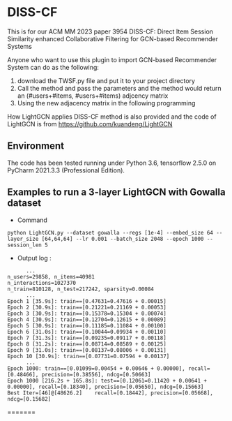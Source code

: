 # DISS-CF
This is for our ACM MM 2023 paper 3954
DISS-CF: Direct Item Session Similarity enhanced Collaborative Filtering for GCN-based Recommender Systems

Anyone who want to use this plugin to import GCN-based Recommender System can do as the following:
1. download the TWSF.py file and put it to your project directory
2. Call the method and pass the parameters and the method would return an (#users+#items, #users+#items) adjcency matrix
3. Using the new adjacency matrix in the following programming

How LightGCN applies DISS-CF method is also provided and the code of LightGCN is from https://github.com/kuandeng/LightGCN

## Environment
The code has been tested running under Python 3.6, tensorflow 2.5.0 on PyCharm 2021.3.3 (Professional Edition).

## Examples to run a 3-layer LightGCN with Gowalla dataset
* Command
```
python LightGCN.py --dataset gowalla --regs [1e-4] --embed_size 64 --layer_size [64,64,64] --lr 0.001 --batch_size 2048 --epoch 1000 --session_len 5
```
* Output log :
```
      ...
n_users=29858, n_items=40981
n_interactions=1027370
n_train=810128, n_test=217242, sparsity=0.00084
      ...
Epoch 1 [35.9s]: train==[0.47631=0.47616 + 0.00015]
Epoch 2 [30.9s]: train==[0.21221=0.21169 + 0.00053]
Epoch 3 [30.9s]: train==[0.15378=0.15304 + 0.00074]
Epoch 4 [30.9s]: train==[0.12704=0.12615 + 0.00089]
Epoch 5 [30.9s]: train==[0.11185=0.11084 + 0.00100]
Epoch 6 [31.0s]: train==[0.10044=0.09934 + 0.00110]
Epoch 7 [31.3s]: train==[0.09235=0.09117 + 0.00118]
Epoch 8 [31.2s]: train==[0.08714=0.08589 + 0.00125]
Epoch 9 [31.0s]: train==[0.08137=0.08006 + 0.00131]
Epoch 10 [30.9s]: train==[0.07731=0.07594 + 0.00137]
      ...
Epoch 1000: train==[0.01099=0.00454 + 0.00646 + 0.00000], recall=[0.48466], precision=[0.38556], ndcg=[0.50663]
Epoch 1000 [216.2s + 165.8s]: test==[0.12061=0.11420 + 0.00641 + 0.00000], recall=[0.18340], precision=[0.05650], ndcg=[0.15663]
Best Iter=[46]@[48626.2]	recall=[0.18442], precision=[0.05668], ndcg=[0.15682]
```
=======

